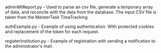 adminMtReport.py - Used to parse an csv file, generate a temporary array of data, and reconcile with the data from the database. The input CSV file is taken from the MeisterTask TimeTracking.

authExample.py - Example of using authentication. With protected cookies and replacement of the token for each request. 

registerInstitution.py - Example of registration with sending a notification to the administrator's mail.
